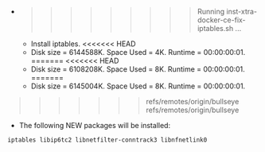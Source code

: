 * >>>>>>>>> Running inst-xtra-docker-ce-fix-iptables.sh ...
  * Install iptables.
<<<<<<< HEAD
  * Disk size = 6144588K. Space Used = 4K. Runtime = 00:00:00:01.
=======
<<<<<<< HEAD
  * Disk size = 6108208K. Space Used = 8K. Runtime = 00:00:00:01.
=======
  * Disk size = 6145004K. Space Used = 8K. Runtime = 00:00:00:01.
>>>>>>> refs/remotes/origin/bullseye
>>>>>>> refs/remotes/origin/bullseye
  * The following NEW packages will be installed:
  ```bash
iptables libip6tc2 libnetfilter-conntrack3 libnfnetlink0
  ```
